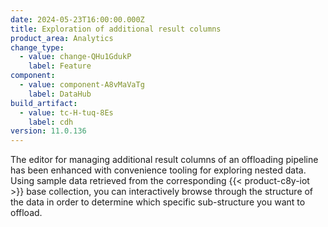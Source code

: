 ```yaml
---
date: 2024-05-23T16:00:00.000Z
title: Exploration of additional result columns
product_area: Analytics
change_type:
  - value: change-QHu1GdukP
    label: Feature
component:
  - value: component-A8vMaVaTg
    label: DataHub
build_artifact:
  - value: tc-H-tuq-8Es
    label: cdh
version: 11.0.136
---
```

The editor for managing additional result columns of an offloading pipeline has been enhanced with convenience tooling for exploring nested data. Using sample data retrieved from the corresponding {{< product-c8y-iot >}} base collection, you can interactively browse through the structure of the data in order to determine which specific sub-structure you want to offload.